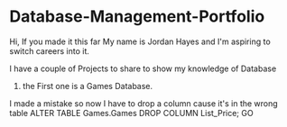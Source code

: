 # Database-Management-Portfolio

Hi, If you made it this far My name is Jordan Hayes and I'm aspiring to switch careers into it. 

I have a couple of Projects to share to show my knowledge of Database

1) the First one is a Games Database.

 I made a mistake so now I have to drop a column cause it's in the wrong table
 ALTER TABLE Games.Games DROP COLUMN List_Price;
 GO

 
